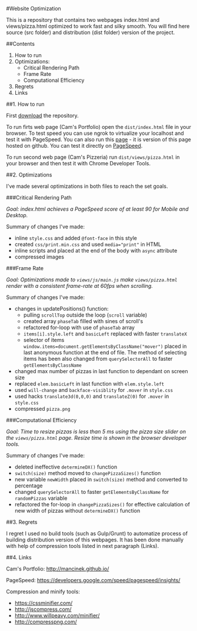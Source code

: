 #Website Optimization

This is a repository that contains two webpages index.html and views/pizza.html optimized to work fast and silky smooth. You will find here source (src folder) and distribution (dist folder) version of the project.

##Contents

1. How to run
2. Optimizations:
	- Critical Rendering Path
	- Frame Rate
	- Computational Efficiency
3. Regrets
4. Links

##1. How to run

First [download](https://github.com/Mancinek/P4_Website_Optimization/archive/master.zip) the repository.

To run firts web page (Cam's Portfolio) open the `dist/index.html` file in your browser. To test speed you can use ngrok to virtualize your localhost and test it with PageSpeed. You can also run this [page](http://mancinek.github.io/) - it is version of this page hosted on github. You can test it directly on [PageSpeed](https://developers.google.com/speed/pagespeed/insights/?url=mancinek.github.io).

To run second web page (Cam's Pizzeria) run `dist/views/pizza.html` in your browser and then test it with Chrome Developer Tools.

##2. Optimizations

I've made several optimizations in both files to reach the set goals.

###Critical Rendering Path

*Goal: index.html achieves a PageSpeed score of at least 90 for Mobile and Desktop.*

Summary of changes I've made:
- inline `style.css` and added `@font-face` in this style
- created `css/print.min.css` and used `media="print"` in HTML
- inline scripts and placed at the end of the body with `async` attribute
- compressed images


###Frame Rate

*Goal: Optimizations made to `views/js/main.js` make `views/pizza.html` render with a consistent frame-rate at 60fps when scrolling.*

Summary of changes I've made:
- changes in updatePositions() function:
	- pulling `scrollTop` outside the loop (`scroll` variable)
	- created array `phaseTab` filled with sines of scroll's
	- refactored for-loop with use of `phaseTab` array
	- `items[i].style.left` and `basicLeft` replaced with faster `translateX`
	- selector of items `window.items=document.getElementsByClassName("mover")` placed in last anonymous function at the end of file. The method of selecting items has been also changed from `querySelectorAll` to faster `getElementsByClassName`
- changed max number of pizzas in last function to dependant on screen size
- replaced `elem.basicLeft` in last function with `elem.style.left`
- used `will-change` and `backface-visiblity` for `.mover` in `style.css`
- used hacks `translate3d(0,0,0)` and `translateZ(0)` for `.mover` in `style.css`
- compressed `pizza.png`

###Computational Efficiency

*Goal: Time to resize pizzas is less than 5 ms using the pizza size slider on the `views/pizza.html` page. Resize time is shown in the browser developer tools.*

Summary of changes I've made:
- deleted ineffective `determineDX()` function
- `switch(size)` method moved to `changePizzaSizes()` function
- new variable `newWidth` placed in `switch(size)` method and converted to percentage
- changed `querySelectorAll` to faster `getElementsByClassName` for `randomPizzas` variable
- refactored the for-loop in `changePizzaSizes()` for effective calculation of new width of pizzas without `determineDX()` function


##3. Regrets

I regret I used no build tools (such as Gulp/Grunt) to automatize process of building distribution version of this webpages. It has been done manually with help of compression tools listed in next paragraph (Links).

##4. Links

Cam's Portfolio: http://mancinek.github.io/

PageSpeed: https://developers.google.com/speed/pagespeed/insights/

Compression and minify tools:
- https://cssminifier.com/
- http://jscompress.com/
- http://www.willpeavy.com/minifier/
- http://compresspng.com/
